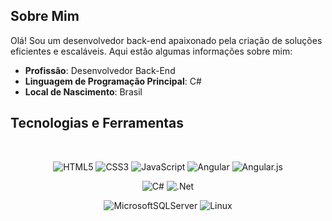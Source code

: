 ## Sobre Mim

Olá! Sou um desenvolvedor back-end apaixonado pela criação de soluções eficientes e escaláveis. Aqui estão algumas informações sobre mim:

- **Profissão**: Desenvolvedor Back-End
- **Linguagem de Programação Principal**: C#
- **Local de Nascimento**: Brasil

## Tecnologias e Ferramentas

<div align="center">
  <br/>
  
  ![HTML5](https://img.shields.io/badge/html5-%23E34F26.svg?style=for-the-badge&logo=html5&logoColor=white)
  ![CSS3](https://img.shields.io/badge/css3-%231572B6.svg?style=for-the-badge&logo=css3&logoColor=white)
  ![JavaScript](https://img.shields.io/badge/javascript-%23323330.svg?style=for-the-badge&logo=javascript&logoColor=%23F7DF1E)
  ![Angular](https://img.shields.io/badge/angular-%23DD0031.svg?style=for-the-badge&logo=angular&logoColor=white)
  ![Angular.js](https://img.shields.io/badge/angular.js-%23E23237.svg?style=for-the-badge&logo=angularjs&logoColor=white)

  ![C#](https://img.shields.io/badge/c%23-%23239120.svg?style=for-the-badge&logo=csharp&logoColor=white)
  ![.Net](https://img.shields.io/badge/.NET-5C2D91?style=for-the-badge&logo=.net&logoColor=white)

  ![MicrosoftSQLServer](https://img.shields.io/badge/Microsoft%20SQL%20Server-CC2927?style=for-the-badge&logo=microsoft%20sql%20server&logoColor=white)
  ![Linux](https://img.shields.io/badge/Linux-FCC624?style=for-the-badge&logo=linux&logoColor=black)
